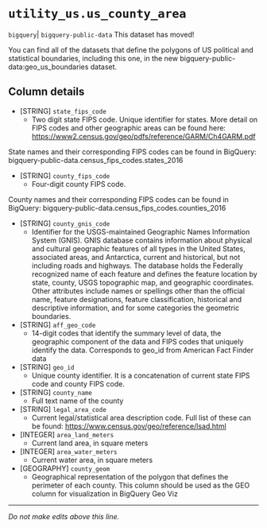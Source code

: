 # `utility_us.us_county_area`
`bigquery`| `bigquery-public-data`
This dataset has moved!

You can find all of the datasets that define the polygons of US political and statistical boundaries, including this one, in the new bigquery-public-data:geo_us_boundaries dataset.

## Column details
* [STRING]    `state_fips_code`
  - Two digit state FIPS code.  Unique identifier for states. More detail on FIPS codes and other geographic areas can be found here: https://www2.census.gov/geo/pdfs/reference/GARM/Ch4GARM.pdf

State names and their corresponding FIPS codes can be found in BigQuery: bigquery-public-data.census_fips_codes.states_2016
* [STRING]    `county_fips_code`
  - Four-digit county FIPS code. 

County names and their corresponding FIPS codes can be found in BigQuery: bigquery-public-data.census_fips_codes.counties_2016
* [STRING]    `county_gnis_code`
  - Identifier for the USGS-maintained Geographic Names Information System (GNIS). GNIS database contains information about physical and cultural geographic features of all types in the United States, associated areas, and Antarctica, current and historical, but not including roads and highways. The database holds the Federally recognized name of each feature and defines the feature location by state, county, USGS topographic map, and geographic coordinates. Other attributes include names or spellings other than the official name, feature designations, feature classification, historical and descriptive information, and for some categories the geometric boundaries.
* [STRING]    `aff_geo_code`
  - 14-digit codes that identify the summary level of data, the geographic component of the data and FIPS codes that uniquely identify the data. Corresponds to geo_id from American Fact Finder data
* [STRING]    `geo_id`
  - Unique county identifier. It is a concatenation of current state FIPS code and county FIPS code.
* [STRING]    `county_name`
  - Full text name of the county
* [STRING]    `legal_area_code`
  - Current legal/statistical area description code. Full list of these can be found: https://www.census.gov/geo/reference/lsad.html
* [INTEGER]   `area_land_meters`
  - Current land area, in square meters
* [INTEGER]   `area_water_meters`
  - Current water area, in square meters
* [GEOGRAPHY] `county_geom`
  - Geographical representation of the polygon that defines the perimeter of each county. This column should be used as the GEO column for visualization in BigQuery Geo Viz

-------------------------------------------------------------------------------
*Do not make edits above this line.*
